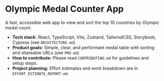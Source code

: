 # Olympic Medal Counter App

A fast, accessible web app to view and sort the top 10 countries by Olympic medal count.

- **Tech stack:** React, TypeScript, Vite, Zustand, TailwindCSS, Storybook, Cypress (see `ARCHITECTURE.md`)
- **Product goals:** Simple, clear, and performant medal table with sorting and shareable URLs (see `PRD.md`)
- **How to contribute:** Please read `CONTRIBUTING.md` for guidelines and setup steps.
- **Project planning:** Effort estimates and work breakdown are in `EFFORT_ESTIMATE_REPORT.md`.